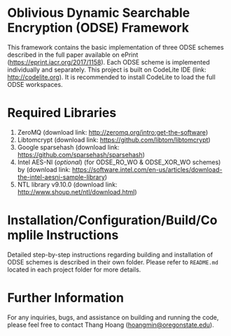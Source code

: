 # Oblivious Dynamic Searchable Encryption (ODSE) Framework

This framework contains the basic implementation of three ODSE schemes described in the full paper available on ePrint (https://eprint.iacr.org/2017/1158). Each ODSE scheme is implemented individually and separately. This project is built on CodeLite IDE (link: http://codelite.org). It is recommended to install CodeLite to load the full ODSE workspaces. 


# Required Libraries

1. ZeroMQ (download link: http://zeromq.org/intro:get-the-software)
2. Libtomcrypt (download link: https://github.com/libtom/libtomcrypt)
3. Google sparsehash (download link: https://github.com/sparsehash/sparsehash)
4. Intel AES-NI (*optional*) (for ODSE_RO_WO & ODSE_XOR_WO schemes) by (download link: https://software.intel.com/en-us/articles/download-the-intel-aesni-sample-library)
5. NTL library v9.10.0  (download link: http://www.shoup.net/ntl/download.html) 

# Installation/Configuration/Build/Complile Instructions

Detailed step-by-step instructions regarding building and installation of ODSE schemes is described in their own folder. Please refer to ``README.md`` located in each project folder for more details.

# Further Information
For any inquiries, bugs, and assistance on building and running the code, please feel free to contact Thang Hoang (hoangmin@oregonstate.edu).
